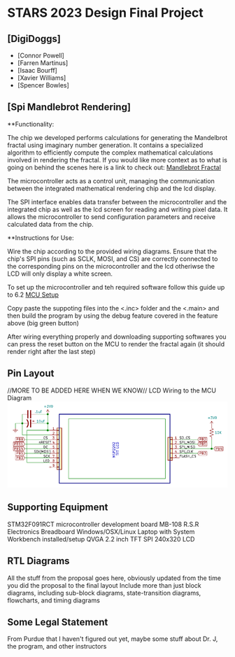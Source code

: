 # STARS 2023 Design Final Project

## [DigiDoggs]
* [Connor Powell]
* [Farren Martinus]
* [Isaac Bourff]
* [Xavier Williams]
* [Spencer Bowles]

## [Spi Mandlebrot Rendering]
**Functionality:

The chip we developed performs calculations for generating the Mandelbrot fractal using imaginary number generation. It contains a specialized algorithm to efficiently compute the complex mathematical calculations involved in rendering the fractal. If you would like more context as to what is going on behind the scenes here is a link to check out: [Mandlebrot Fractal](https://mathigon.org/course/fractals/mandelbrot)

The microcontroller acts as a control unit, managing the communication between the integrated mathematical rendering chip and the lcd display.

The SPI interface enables data transfer between the microcontroller and the integrated chip as well as the lcd screen for reading and writing pixel data. It allows the microcontroller to send configuration parameters and receive calculated data from the chip.

**Instructions for Use:

Wire the chip according to the provided wiring diagrams. Ensure that the chip's SPI pins (such as SCLK, MOSI, and CS) are correctly connected to the corresponding pins on the microcontroller and the lcd otheriwse the LCD will only display a white screen.

To set up the microcontroller and teh required software follow this guide up to 6.2 [MCU Setup](https://ece362-purdue.github.io/f2022-public-labs/lab-5.0/lab_5.html)

Copy paste the suppoting files into the <.inc> folder and the <.main> and then build the program by using the debug feature covered in the feature above (big green button)

After wiring everything properly and downloading supporting softwares you can press the reset button on the MCU to render the fractal again (it should render right after the last step)

## Pin Layout
//MORE TO BE ADDED HERE WHEN WE KNOW//
LCD Wiring to the MCU Diagram
![Alt text](image.png)

## Supporting Equipment
STM32F091RCT microcontroller development board
MB-108 R.S.R Electronics Breadboard
Windows/OSX/Linux Laptop with System Workbench installed/setup
QVGA 2.2 inch TFT SPI 240x320 LCD 

## RTL Diagrams
All the stuff from the proposal goes here, obviously updated from the time you did the proposal to the final layout
Include more than just block diagrams, including sub-block diagrams, state-transition diagrams, flowcharts, and timing diagrams

## Some Legal Statement
From Purdue that I haven't figured out yet, maybe some stuff about Dr. J, the program, and other instructors